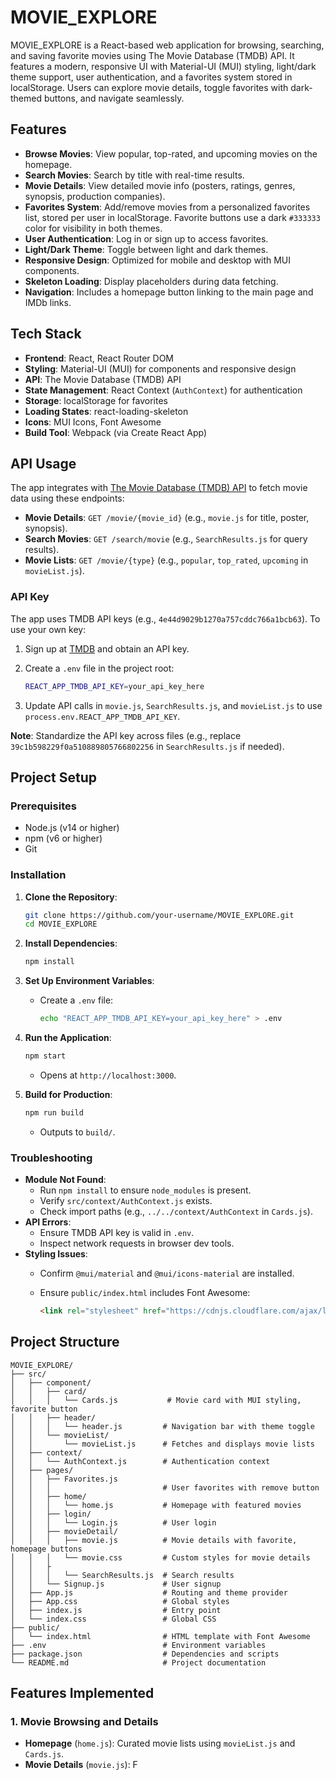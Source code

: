 # MOVIE_EXPLORE

MOVIE_EXPLORE is a React-based web application for browsing, searching, and saving favorite movies using The Movie Database (TMDB) API. It features a modern, responsive UI with Material-UI (MUI) styling, light/dark theme support, user authentication, and a favorites system stored in localStorage. Users can explore movie details, toggle favorites with dark-themed buttons, and navigate seamlessly.

## Features

- **Browse Movies**: View popular, top-rated, and upcoming movies on the homepage.
- **Search Movies**: Search by title with real-time results.
- **Movie Details**: View detailed movie info (posters, ratings, genres, synopsis, production companies).
- **Favorites System**: Add/remove movies from a personalized favorites list, stored per user in localStorage. Favorite buttons use a dark `#333333` color for visibility in both themes.
- **User Authentication**: Log in or sign up to access favorites.
- **Light/Dark Theme**: Toggle between light and dark themes.
- **Responsive Design**: Optimized for mobile and desktop with MUI components.
- **Skeleton Loading**: Display placeholders during data fetching.
- **Navigation**: Includes a homepage button linking to the main page and IMDb links.

## Tech Stack

- **Frontend**: React, React Router DOM
- **Styling**: Material-UI (MUI) for components and responsive design
- **API**: The Movie Database (TMDB) API
- **State Management**: React Context (`AuthContext`) for authentication
- **Storage**: localStorage for favorites
- **Loading States**: react-loading-skeleton
- **Icons**: MUI Icons, Font Awesome
- **Build Tool**: Webpack (via Create React App)

## API Usage

The app integrates with [The Movie Database (TMDB) API](https://www.themoviedb.org/documentation/api) to fetch movie data using these endpoints:

- **Movie Details**: `GET /movie/{movie_id}` (e.g., `movie.js` for title, poster, synopsis).
- **Search Movies**: `GET /search/movie` (e.g., `SearchResults.js` for query results).
- **Movie Lists**: `GET /movie/{type}` (e.g., `popular`, `top_rated`, `upcoming` in `movieList.js`).

### API Key

The app uses TMDB API keys (e.g., `4e44d9029b1270a757cddc766a1bcb63`). To use your own key:

1. Sign up at [TMDB](https://www.themoviedb.org/) and obtain an API key.
2. Create a `.env` file in the project root:

   ```bash
   REACT_APP_TMDB_API_KEY=your_api_key_here
   ```

3. Update API calls in `movie.js`, `SearchResults.js`, and `movieList.js` to use `process.env.REACT_APP_TMDB_API_KEY`.

**Note**: Standardize the API key across files (e.g., replace `39c1b598229f0a510889805766802256` in `SearchResults.js` if needed).

## Project Setup

### Prerequisites

- Node.js (v14 or higher)
- npm (v6 or higher)
- Git

### Installation

1. **Clone the Repository**:

   ```bash
   git clone https://github.com/your-username/MOVIE_EXPLORE.git
   cd MOVIE_EXPLORE
   ```

2. **Install Dependencies**:

   ```bash
   npm install
   ```

3. **Set Up Environment Variables**:

   - Create a `.env` file:

     ```bash
     echo "REACT_APP_TMDB_API_KEY=your_api_key_here" > .env
     ```

4. **Run the Application**:

   ```bash
   npm start
   ```

   - Opens at `http://localhost:3000`.

5. **Build for Production**:

   ```bash
   npm run build
   ```

   - Outputs to `build/`.

### Troubleshooting

- **Module Not Found**:
  - Run `npm install` to ensure `node_modules` is present.
  - Verify `src/context/AuthContext.js` exists.
  - Check import paths (e.g., `../../context/AuthContext` in `Cards.js`).
- **API Errors**:
  - Ensure TMDB API key is valid in `.env`.
  - Inspect network requests in browser dev tools.
- **Styling Issues**:
  - Confirm `@mui/material` and `@mui/icons-material` are installed.
  - Ensure `public/index.html` includes Font Awesome:

    ```html
    <link rel="stylesheet" href="https://cdnjs.cloudflare.com/ajax/libs/font-awesome/6.4.2/css/all.min.css" />
    ```

## Project Structure

```plaintext
MOVIE_EXPLORE/
├── src/
│   ├── component/
│   │   ├── card/
│   │   │   └── Cards.js           # Movie card with MUI styling, favorite button
│   │   ├── header/
│   │   │   └── header.js         # Navigation bar with theme toggle
│   │   └── movieList/
│   │       └── movieList.js      # Fetches and displays movie lists
│   ├── context/
│   │   └── AuthContext.js        # Authentication context
│   ├── pages/
│   │   ├── Favorites.js
│   │   │                         # User favorites with remove button
│   │   ├── home/
│   │   │   └── home.js           # Homepage with featured movies
│   │   ├── login/
│   │   │   └── Login.js          # User login
│   │   ├── movieDetail/
│   │   │   ├── movie.js          # Movie details with favorite, homepage buttons
│   │   │   └── movie.css         # Custom styles for movie details
│   │   ├
│   │   │   └── SearchResults.js  # Search results
│   │   └── Signup.js             # User signup
│   ├── App.js                    # Routing and theme provider
│   ├── App.css                   # Global styles
│   ├── index.js                  # Entry point
│   └── index.css                 # Global CSS
├── public/
│   └── index.html                # HTML template with Font Awesome
├── .env                          # Environment variables
├── package.json                  # Dependencies and scripts
└── README.md                     # Project documentation
```

## Features Implemented

### 1. Movie Browsing and Details

- **Homepage** (`home.js`): Curated movie lists using `movieList.js` and `Cards.js`.
- **Movie Details** (`movie.js`): F

